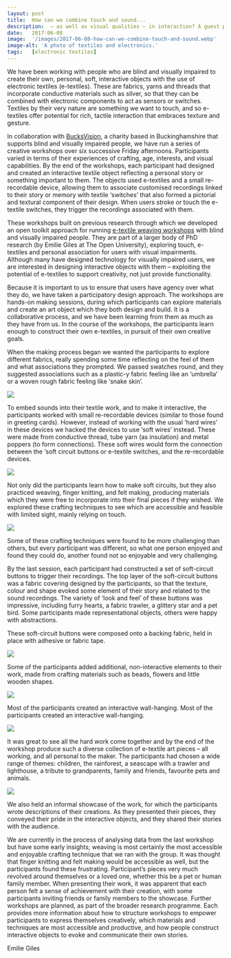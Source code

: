 ```yaml
---
layout: post
title:  How can we combine touch and sound...
description:  – as well as visual qualities – in interaction? A guest post by Emilie Giles.
date:   2017-06-08
image:  '/images/2017-06-08-how-can-we-combine-touch-and-sound.webp'
image-alt: 'A photo of textiles and electronics.'
tags:   [electronic textiles]
---
```


We have been working with people who are blind and visually impaired to create their own, personal, soft, interactive objects with the use of electronic textiles (e-textiles). These are fabrics, yarns and threads that incorporate conductive materials such as silver, so that they can be combined with electronic components to act as sensors or switches. Textiles by their very nature are something we want to touch, and so e-textiles offer potential for rich, tactile interaction that embraces texture and gesture.

In collaboration with [BucksVision](http://www.bucksvision.co.uk/), a charity based in Buckinghamshire that supports blind and visually impaired people, we have run a series of creative workshops over six successive Friday afternoons.  Participants varied in terms of their experiences of crafting, age, interests, and visual capabilities. By the end of the workshops, each participant had designed and created an interactive textile object reflecting a personal story or something important to them. The objects used e-textiles and a small re-recordable device, allowing them to associate customised recordings linked to their story or memory with textile ‘switches’ that also formed a pictorial and textural component of their design. When users stroke or touch the e-textile switches, they trigger the recordings associated with them.

These workshops built on previous research through which we developed an open toolkit approach for running [e-textile weaving workshops](http://www.emiliegiles.co.uk/eTextiles-and-Touch-Based-Interaction-for-Accessibility) with blind and visually impaired people.  They are part of a larger body of PhD research (by Emilie Giles at The Open University), exploring touch, e-textiles and personal association for users with visual impairments.  Although many have designed technology for visually impaired users, we are interested in designing interactive objects with them – exploiting the potential of e-textiles to support creativity, not just provide functionality.

Because it is important to us to ensure that users have agency over what they do, we have taken a participatory design approach.  The workshops are hands-on making sessions, during which participants can explore materials and create an art object which they both design and build. It is a collaborative process, and we have been learning from them as much as they have from us.  In the course of the workshops, the participants learn enough to construct their own e-textiles, in pursuit of their own creative goals.

When the making process began we wanted the participants to explore different fabrics, really spending some time reflecting on the feel of them and what associations they prompted. We passed swatches round, and they suggested associations such as a plastic-y fabric feeling like an ‘umbrella’ or a woven rough fabric feeling like ‘snake skin’.

![](images/2017-06-08-how-can-we-combine-touch-and-sound-2-of-13.webp)

To embed sounds into their textile work, and to make it interactive, the participants worked with small re-recordable devices (similar to those found in greeting cards). However, instead of working with the usual ‘hard wires’ in these devices we hacked the devices to use ‘soft wires’ instead. These were made from conductive thread, tube yarn (as insulation) and metal poppers (to form connections). These soft wires would form the connection between the ‘soft circuit buttons or e-textile switches, and the re-recordable devices.

![](images/2017-06-08-how-can-we-combine-touch-and-sound-11-of-13.webp)

Not only did the participants learn how to make soft circuits, but they also practiced weaving, finger knitting, and felt making, producing materials which they were free to incorporate into their final pieces if they wished. We explored these crafting techniques to see which are accessible and feasible with limited sight, mainly relying on touch.

![](images/2017-06-08-how-can-we-combine-touch-and-sound-8-of-13.webp)

Some of these crafting techniques were found to be more challenging than others, but every participant was different, so what one person enjoyed and found they could do, another found not so enjoyable and very challenging.

By the last session, each participant had constructed a set of soft-circuit buttons to trigger their recordings. The top layer of the soft-circuit buttons was a fabric covering designed by the participants, so that the texture, colour and shape evoked some element of their story and related to the sound recordings.  The variety of ‘look and feel’ of these buttons was impressive, including furry hearts, a fabric trawler, a glittery star and a pet bird.  Some participants made representational objects, others were happy with abstractions.

These soft-circuit buttons were composed onto a backing fabric, held in place with adhesive or fabric tape.


![](images/2017-06-08-how-can-we-combine-touch-and-sound-5-of-13.webp)

Some of the participants added additional, non-interactive elements to their work, made from crafting materials such as beads, flowers and little wooden shapes.

![](images/2017-06-08-how-can-we-combine-touch-and-sound-7-of-13.webp)

Most of the participants created an interactive wall-hanging. Most of the participants created an interactive wall-hanging.

![](images/2017-06-08-how-can-we-combine-touch-and-sound-10-of-13.webp)

It was great to see all the hard work come together and by the end of the workshop produce such a diverse collection of e-textile art pieces – all working, and all personal to the maker. The participants had chosen a wide range of themes:  children, the rainforest, a seascape with a trawler and lighthouse, a tribute to grandparents, family and friends, favourite pets and animals.

![](images/2017-06-08-how-can-we-combine-touch-and-sound-13-of-13.webp)

We also held an informal showcase of the work, for which the participants wrote descriptions of their creations. As they presented their pieces, they conveyed their pride in the interactive objects, and they shared their stories with the audience.

We are currently in the process of analysing data from the last workshop but have some early insights; weaving is most certainly the most accessible and enjoyable crafting technique that we ran with the group. It was thought that finger knitting and felt making would be accessible as well, but the participants found these frustrating. Participant’s pieces very much revolved around themselves or a loved one, whether this be a pet or human family member. When presenting their work, it was apparent that each person felt a sense of achievement with their creation, with some participants inviting friends or family members to the showcase. Further workshops are planned, as part of the broader research programme. Each provides more information about how to structure workshops to empower participants to express themselves creatively, which materials and techniques are most accessible and productive, and how people construct interactive objects to evoke and communicate their own stories.

Emilie Giles